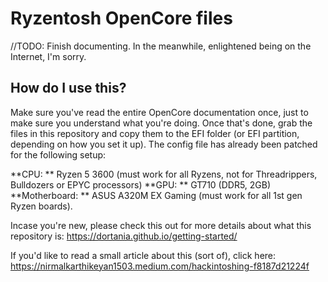 # Ryzentosh OpenCore files 

//TODO: Finish documenting. In the meanwhile, enlightened being on the Internet, I'm sorry. 

## How do I use this?
Make sure you've read the entire OpenCore documentation once, just to make sure you understand what you're doing. Once that's done, grab the files in this repository and copy them to the EFI folder (or EFI partition, depending on how you set it up). The config file has already been patched for the following setup: 

**CPU: ** Ryzen 5 3600 (must work for all Ryzens, not for Threadrippers, Bulldozers or EPYC processors)
**GPU: ** GT710 (DDR5, 2GB)
**Motherboard: ** ASUS A320M EX Gaming (must work for all 1st gen Ryzen boards).

Incase you're new, please check this out for more details about what this repository is: https://dortania.github.io/getting-started/

If you'd like to read a small article about this (sort of), click here: https://nirmalkarthikeyan1503.medium.com/hackintoshing-f8187d21224f
